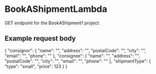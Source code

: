 # BookAShipmentLambda

GET endpoint for the BookAShipment1 project.

## Example request body

{
    "consignor": {
        "name": "",
        "address": "",
        "postalCode": "",
        "city": "",
        "email": "",
        "phone": ""
    },
    "consignee": {
        "name": "",
        "address": "",
        "postalCode": "",
        "city": "",
        "email": "",
        "phone": ""
    },
    "shipmentType": {
        "type": "small",
        "price": 123
    }
}
